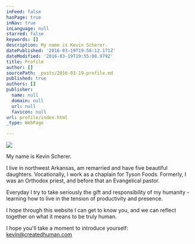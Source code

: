 ```yaml
---
inFeed: false
hasPage: true
inNav: true
inLanguage: null
starred: false
keywords: []
description: My name is Kevin Scherer.
datePublished: '2016-03-19T19:56:12.171Z'
dateModified: '2016-03-19T19:55:08.979Z'
title: Profile
author: []
sourcePath: _posts/2016-03-19-profile.md
published: true
authors: []
publisher:
  name: null
  domain: null
  url: null
  favicon: null
url: profile/index.html
_type: WebPage

---
```

![](https://the-grid-user-content.s3-us-west-2.amazonaws.com/115c50ae-c9ef-41a0-9732-54f77dc42abc.jpg)

My name is Kevin Scherer.

I live in northwest Arkansas, am remarried and have five beautiful daughters. Vocationally, I work as a chaplain for Tyson Foods. Formerly, I was an Orthodox priest, and before that an Evangelical pastor.

Everyday I try to take seriously the gift and responsibility of my humanity - learning how to live in the tension of productivity and presence.

I hope through this website I can get to know you, and we can reflect together on what it means to be truly human.

I hope you'll take a moment to introduce yourself: kevin@createdhuman.com